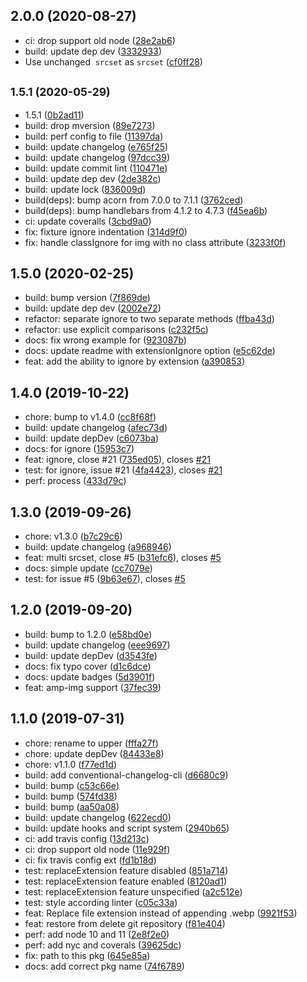 ## 2.0.0 (2020-08-27)

* ci: drop support old node ([28e2ab6](https://github.com/posthtml/posthtml-webp/commit/28e2ab6))
* build: update dep dev ([3332933](https://github.com/posthtml/posthtml-webp/commit/3332933))
* Use unchanged <img> `srcset` as <source> `srcset` ([cf0ff28](https://github.com/posthtml/posthtml-webp/commit/cf0ff28))



## <small>1.5.1 (2020-05-29)</small>

* 1.5.1 ([0b2ad11](https://github.com/posthtml/posthtml-webp/commit/0b2ad11))
* build: drop mversion ([89e7273](https://github.com/posthtml/posthtml-webp/commit/89e7273))
* build: perf config to file ([11397da](https://github.com/posthtml/posthtml-webp/commit/11397da))
* build: update changelog ([e765f25](https://github.com/posthtml/posthtml-webp/commit/e765f25))
* build: update changelog ([97dcc39](https://github.com/posthtml/posthtml-webp/commit/97dcc39))
* build: update commit lint ([110471e](https://github.com/posthtml/posthtml-webp/commit/110471e))
* build: update dep dev ([2de382c](https://github.com/posthtml/posthtml-webp/commit/2de382c))
* build: update lock ([836009d](https://github.com/posthtml/posthtml-webp/commit/836009d))
* build(deps): bump acorn from 7.0.0 to 7.1.1 ([3762ced](https://github.com/posthtml/posthtml-webp/commit/3762ced))
* build(deps): bump handlebars from 4.1.2 to 4.7.3 ([f45ea6b](https://github.com/posthtml/posthtml-webp/commit/f45ea6b))
* ci: update coveralls ([3cbd9a0](https://github.com/posthtml/posthtml-webp/commit/3cbd9a0))
* fix: fixture ignore indentation ([314d9f0](https://github.com/posthtml/posthtml-webp/commit/314d9f0))
* fix: handle classIgnore for img with no class attribute ([3233f0f](https://github.com/posthtml/posthtml-webp/commit/3233f0f))



## 1.5.0 (2020-02-25)

* build: bump version ([7f869de](https://github.com/posthtml/posthtml-webp/commit/7f869de))
* build: update dep dev ([2002e72](https://github.com/posthtml/posthtml-webp/commit/2002e72))
* refactor: separate ignore to two separate methods ([ffba43d](https://github.com/posthtml/posthtml-webp/commit/ffba43d))
* refactor: use explicit comparisons ([c232f5c](https://github.com/posthtml/posthtml-webp/commit/c232f5c))
* docs: fix wrong example for ([923087b](https://github.com/posthtml/posthtml-webp/commit/923087b))
* docs: update readme with extensionIgnore option ([e5c62de](https://github.com/posthtml/posthtml-webp/commit/e5c62de))
* feat: add the ability to ignore by extension ([a390853](https://github.com/posthtml/posthtml-webp/commit/a390853))



## 1.4.0 (2019-10-22)

* chore: bump to v1.4.0 ([cc8f68f](https://github.com/posthtml/posthtml-webp/commit/cc8f68f))
* build: update changelog ([afec73d](https://github.com/posthtml/posthtml-webp/commit/afec73d))
* build: update depDev ([c6073ba](https://github.com/posthtml/posthtml-webp/commit/c6073ba))
* docs: for ignore ([15953c7](https://github.com/posthtml/posthtml-webp/commit/15953c7))
* feat: ignore, close #21 ([735ed05](https://github.com/posthtml/posthtml-webp/commit/735ed05)), closes [#21](https://github.com/posthtml/posthtml-webp/issues/21)
* test: for ignore, issue #21 ([4fa4423](https://github.com/posthtml/posthtml-webp/commit/4fa4423)), closes [#21](https://github.com/posthtml/posthtml-webp/issues/21)
* perf: process ([433d79c](https://github.com/posthtml/posthtml-webp/commit/433d79c))



## 1.3.0 (2019-09-26)

* chore: v1.3.0 ([b7c29c6](https://github.com/posthtml/posthtml-webp/commit/b7c29c6))
* build: update changelog ([a968946](https://github.com/posthtml/posthtml-webp/commit/a968946))
* feat: multi srcset, close #5 ([b31efc6](https://github.com/posthtml/posthtml-webp/commit/b31efc6)), closes [#5](https://github.com/posthtml/posthtml-webp/issues/5)
* docs: simple update ([cc7079e](https://github.com/posthtml/posthtml-webp/commit/cc7079e))
* test: for issue #5 ([9b63e67](https://github.com/posthtml/posthtml-webp/commit/9b63e67)), closes [#5](https://github.com/posthtml/posthtml-webp/issues/5)



## 1.2.0 (2019-09-20)

* build: bump to 1.2.0 ([e58bd0e](https://github.com/posthtml/posthtml-webp/commit/e58bd0e))
* build: update changelog ([eee9697](https://github.com/posthtml/posthtml-webp/commit/eee9697))
* build: update depDev ([d3543fe](https://github.com/posthtml/posthtml-webp/commit/d3543fe))
* docs: fix typo cover ([d1c6dce](https://github.com/posthtml/posthtml-webp/commit/d1c6dce))
* docs: update badges ([5d3901f](https://github.com/posthtml/posthtml-webp/commit/5d3901f))
* feat: amp-img support ([37fec39](https://github.com/posthtml/posthtml-webp/commit/37fec39))



## 1.1.0 (2019-07-31)

* chore: rename to upper ([fffa27f](https://github.com/posthtml/posthtml-webp/commit/fffa27f))
* chore: update depDev ([84433e8](https://github.com/posthtml/posthtml-webp/commit/84433e8))
* chore: v1.1.0 ([f77ed1d](https://github.com/posthtml/posthtml-webp/commit/f77ed1d))
* build: add conventional-changelog-cli ([d6680c9](https://github.com/posthtml/posthtml-webp/commit/d6680c9))
* build: bump ([c53c66e](https://github.com/posthtml/posthtml-webp/commit/c53c66e))
* build: bump ([574fd38](https://github.com/posthtml/posthtml-webp/commit/574fd38))
* build: bump ([aa50a08](https://github.com/posthtml/posthtml-webp/commit/aa50a08))
* build: update changelog ([622ecd0](https://github.com/posthtml/posthtml-webp/commit/622ecd0))
* build: update hooks and script system ([2940b65](https://github.com/posthtml/posthtml-webp/commit/2940b65))
* ci: add travis config ([13d213c](https://github.com/posthtml/posthtml-webp/commit/13d213c))
* ci: drop support old node ([11e929f](https://github.com/posthtml/posthtml-webp/commit/11e929f))
* ci: fix travis config ext ([fd1b18d](https://github.com/posthtml/posthtml-webp/commit/fd1b18d))
* test: replaceExtension feature disabled ([851a714](https://github.com/posthtml/posthtml-webp/commit/851a714))
* test: replaceExtension feature enabled ([8120ad1](https://github.com/posthtml/posthtml-webp/commit/8120ad1))
* test: replaceExtension feature unspecified ([a2c512e](https://github.com/posthtml/posthtml-webp/commit/a2c512e))
* test: style according linter ([c05c33a](https://github.com/posthtml/posthtml-webp/commit/c05c33a))
* feat: Replace file extension instead of appending .webp ([9921f53](https://github.com/posthtml/posthtml-webp/commit/9921f53))
* feat: restore from delete git repository ([f81e404](https://github.com/posthtml/posthtml-webp/commit/f81e404))
* perf: add node 10 and 11 ([2e8f2e0](https://github.com/posthtml/posthtml-webp/commit/2e8f2e0))
* perf: add nyc and coverals ([39625dc](https://github.com/posthtml/posthtml-webp/commit/39625dc))
* fix: path to this pkg ([645e85a](https://github.com/posthtml/posthtml-webp/commit/645e85a))
* docs: add correct pkg name ([74f6789](https://github.com/posthtml/posthtml-webp/commit/74f6789))



